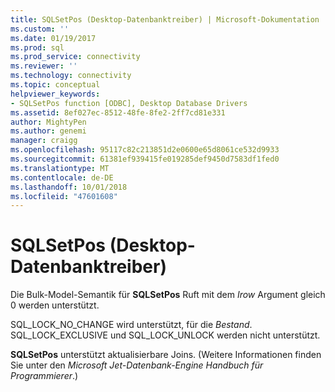 ```yaml
---
title: SQLSetPos (Desktop-Datenbanktreiber) | Microsoft-Dokumentation
ms.custom: ''
ms.date: 01/19/2017
ms.prod: sql
ms.prod_service: connectivity
ms.reviewer: ''
ms.technology: connectivity
ms.topic: conceptual
helpviewer_keywords:
- SQLSetPos function [ODBC], Desktop Database Drivers
ms.assetid: 8ef027ec-8512-48fe-8fe2-2ff7cd81e331
author: MightyPen
ms.author: genemi
manager: craigg
ms.openlocfilehash: 95117c82c213851d2e0600e65d8061ce532d9933
ms.sourcegitcommit: 61381ef939415fe019285def9450d7583df1fed0
ms.translationtype: MT
ms.contentlocale: de-DE
ms.lasthandoff: 10/01/2018
ms.locfileid: "47601608"
---
```

# <a name="sqlsetpos-desktop-database-drivers"></a>SQLSetPos (Desktop-Datenbanktreiber)
Die Bulk-Model-Semantik für **SQLSetPos** Ruft mit dem *Irow* Argument gleich 0 werden unterstützt.  
  
 SQL_LOCK_NO_CHANGE wird unterstützt, für die *Bestand*. SQL_LOCK_EXCLUSIVE und SQL_LOCK_UNLOCK werden nicht unterstützt.  
  
 **SQLSetPos** unterstützt aktualisierbare Joins. (Weitere Informationen finden Sie unter den *Microsoft Jet-Datenbank-Engine Handbuch für Programmierer*.)
